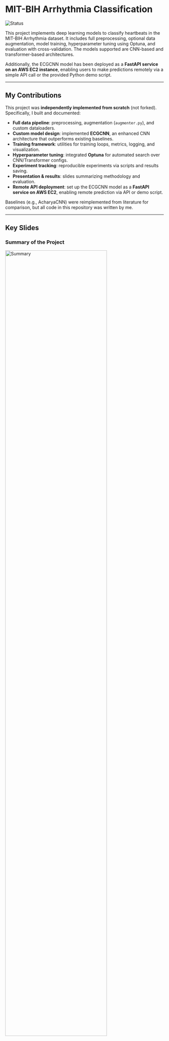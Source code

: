 # MIT-BIH Arrhythmia Classification 
![Status](https://img.shields.io/badge/Built%20from-Scratch-brightgreen)

This project implements deep learning models to classify heartbeats in the MIT-BIH Arrhythmia dataset. It includes full preprocessing, optional data augmentation, model training, hyperparameter tuning using Optuna, and evaluation with cross-validation. The models supported are CNN-based and transformer-based architectures.

Additionally, the ECGCNN model has been deployed as a **FastAPI service on an AWS EC2 instance**, enabling users to make predictions remotely via a simple API call or the provided Python demo script.

---
## My Contributions

This project was **independently implemented from scratch** (not forked).  
Specifically, I built and documented:

- **Full data pipeline**: preprocessing, augmentation (`augmenter.py`), and custom dataloaders.  
- **Custom model design**: implemented **ECGCNN**, an enhanced CNN architecture that outperforms existing baselines.  
- **Training framework**: utilities for training loops, metrics, logging, and visualization.  
- **Hyperparameter tuning**: integrated **Optuna** for automated search over CNN/Transformer configs.  
- **Experiment tracking**: reproducible experiments via scripts and results saving.  
- **Presentation & results**: slides summarizing methodology and evaluation.
- **Remote API deployment**: set up the ECGCNN model as a **FastAPI service on AWS EC2**, enabling remote prediction via API or demo script.

Baselines (e.g., AcharyaCNN) were reimplemented from literature for comparison, but all code in this repository was written by me.

---
## Key Slides

### Summary of the Project
<img src="slides/slide_2.png" alt="Summary" width="80%">

### Project Flow Chart
<img src="slides/slide_3.png" alt="Flow Chart" width="80%">

### Fine-Tuned Model Results
<img src="slides/slide_10.png" alt="Fine-Tuned Model" width="80%">

### Remote API Deployment on AWS EC2
<img src="slides/slide_12.png" alt="Deployment" width="80%">

###  Full Presentation
You can view all 12 slides here: [Google Slides link](https://docs.google.com/presentation/d/1-wcSTJ1W-nOafntYNnrFyszWSPdyJ72lb4nRjgDH5Lk/edit?usp=sharing)

---

## Project Structure

```
├── mitbih/                        # Core package for dataset, models, and training
│   ├── data/                      # Data preprocessing and augmentation
│   │   └── augmenter.py           # Data augmentation methods
│   │   └── dataloader.py          # Data loader for the project
│   │   └── preprocessing.py       # Preprocessing and beat extraction
│   ├── models/                    # Model architectures
│   │   └── model_definitions.py   # CNN and Transformer models
│   ├── training/                  # Training and evaluation logic
│   │   └── train_utils.py         # Training utilities and loss functions 
│   │   └── optuna_utils.py        # Hyperparameter tuning with Optuna
│   │   └── metrics.py             # Evaluation metrics and visualization tools
│   ├── utils/                     # Configuration and helper functions
│   │   └── config.py              # Hyperparameters, dataset paths, and constants
│   │   └── utils.py               # General utilities (seed setting, exports)
├── api/                           # FastAPI service and test scripts
│   └── app.py                     # FastAPI application
│   └── test_api.py                # API testing scripts
├── scripts/                       # Standalone scripts for experiments and runs
│   └── main.py                    # Main training and evaluation pipeline
│   └── predict.py                 # Predict new ECG beats
│   └── run_demo.py                # Demo: save sample beats, predict, and plot
│   └── api_demo.py                # Demo: call remote API for predictions
├── experiments/                   # Specialized experiments
│   └── check_augmentation.py      # Visualize heartbeats before and after data augmentation
├── results/                       # Trained models, evaluation outputs, and figures
│   └── temp/                      # Model checkpoints, Optuna results, and preprocessed datasets (.npz not tracked)
│   └── figures/                   # Plots and visualizations of model performance
├── notebooks/                     # Jupyter notebooks for exploratory analysis
│   └── notebook.ipynb             # Exploratory data analysis (no augmentation / no k-fold cross-validation)
├── README.md                      # Project documentation
```

---
## Early Exploratory Work

Before implementing augmentation and k-fold cross-validation in the modularized `.py` scripts,  
I carried out initial experiments in a Jupyter Notebook:  
- Basic preprocessing (filtering, normalization, DataLoader setup)  
- First model prototypes (AcharyaCNN, ECGCNN, LSTM, iTransformer)  
- Training and evaluation without augmentation or k-fold  
- Confusion matrices, per-class performance visualizations  

You can find the notebook here: [`notebook.ipynb`](notebooks/notebook.ipynb)  

---

##  Models

Implemented:
- AcharyaCNN (baseline model reimplemented from literature (Acharya et al., 2017))
- ECGCNN (*custom enhanced CNN I designed*, which achieved the best performance)
- iTransformer (custom transformer-based model adapted to ECG signals)

Evaluation metrics include:
- Accuracy
- Confusion matrix
- Per-class precision & recall
- Cross-validation (5-fold)

---

##  Training Details

- **Dataset:** MIT-BIH Arrhythmia Dataset (beats segmented into 260-sample windows)
- **Input shape:** `(batch_size, 1, 260)` (single channel ECG beats)
- **Loss Function:** CrossEntropyLoss with optional soft class weighting
- **Optimizer:** Adam
- **Data Augmentation:** Optional random rescaling and jitter on training beats
- **Hyperparameter Tuning:** Optuna with search over learning rate, dropout, weight decay, and class weight smoothing

---

## Results

All processed outputs, trained models, and evaluation figures are stored in the `results/` folder.  

### 1. Model Outputs
- **`results/temp/`** contains:
  - Trained model checkpoints (`.pth` and `.pkl`) for each fold and final retrained model  
  - Hyperparameter tuning results (`.json`) from Optuna  
  - Augmentation comparison results (`augmentation_comparison_results.json`)  
  - Preprocessed datasets (`.npz`) **not tracked on GitHub**  

### 2. Evaluation Figures
- **`results/figures/`** contains visualizations of model performance:
  - `Optuna_ECGCNN_with_aug/` – plots for each fold and final model after hyperparameter tuning  
  - `no_aug/` – metrics and plots for models trained **without augmentation**  
  - `with_aug/` – metrics and plots for models trained **with augmentation**  

- Each folder contains:
  - Training curves (`*_training_curves.png`)  
  - Classification reports (`*_classification_report.txt`)  
  - Confusion matrices (`*_confusion_matrix.png`)  
  - Fold-specific visualizations (fold0…fold5)  

### 3. Notes
- `.npz` files are excluded from GitHub to reduce repository size, but they can be regenerated using preprocessing scripts.  
- Figures and model checkpoints can be used to **replicate evaluation results** without full retraining.  

---
## Results Summary

### Models with Augmentation (5-fold CV median, without fine-tuning)

| Model         | Weighted Accuracy |
|---------------|-----------------|
| AcharyaCNN    | 98.35%          |
| ECGCNN        | 98.87%          |
| iTransformer  | 98.32%          |

> *ECGCNN shows the best performance among base models.*

### ECGCNN with Augmentation (Fine-tuned)

| Model         | Weighted Accuracy |
|---------------|-----------------|
| ECGCNN (fine-tuned) | 99.04%      |

> *Fine-tuning ECGCNN with augmentation further improves performance.*

---

## Usage

### 1. Install dependencies
```bash
pip install -r requirements.txt
```

### 2. Train a model
```bash
python -m scripts.main 
```
### 3. Predict new data
```bash
python -m scripts.predict
```

### 4. Run demo visualization
```bash
python -m scripts.run_demo
```

### 5. Remote API Deployment (AWS EC2)

The ECGCNN model is also deployed as a FastAPI service on AWS EC2.
Public IP: http://18.188.196.254/

#### Check API is running
```bash
curl http://18.188.196.254/
```

- Response:
```json
{"message":"ECGCNN API is running"}
```

#### Predict from CSV
```bash
curl -F "file=@results/temp/demo_beats.csv" http://18.188.196.254/predict_csv
```

- Response:
```json
{"predictions":["N","N","N","V","V","V","S","S","S","Q","Q","Q","F","F","F"]}
```

#### Using Python demo script
```bash
python -m scripts.api_demo
```

- This script will
  - Load sample ECG beats from results/temp/demo_beats.npz
  - Convert them to CSV
  - Send CSV to the remote API for prediction
  - Print the predictions

- Sample output:
```text
[INFO] Saved CSV to results/temp/demo_beats.csv
[INFO] Prediction result: {'predictions': ['N', 'N', 'N', 'V', 'V', 'V', 'S', 'S', 'S', 'Q', 'Q', 'Q', 'F', 'F', 'F']}
```

---

## Hyperparameter Tuning (Optuna)

Search space includes:
- Learning rate (lr)
- Dropout rate (dropout)
- Weight decay (weight_decay)
- Class weight smoothing parameter (class_weight_alpha)
- Number of convolution filters, kernel sizes, fully connected layer sizes, and use of third conv layer for the ECGCNN model

---

## Deployment of ECGCNN on AWS EC2

### Overview:
- Fine-tuned ECGCNN model served via FastAPI on AWS EC2.
- Remote prediction available through API or scripts/api_demo.py.

### Steps:
#### 1.	Setup EC2 instance
- Install Python, virtual environment, dependencies (requirements.txt).

#### 2. Run FastAPI
- Use uvicorn api.app:app --host 0.0.0.0 --port 8000 in background.

#### 3.	Configure Nginx reverse proxy
- Forward public requests to FastAPI, enable port 80 access.

#### 4.	Test API
- curl http://<public_ip>/ → check service status
  - Public IP: 18.188.196.254
- curl -F "file=@results/temp/demo_beats.csv" http://<public_ip>/predict_csv → get predictions
- Or run python -m scripts.api_demo for sample demo.
	
#### 5.	Monitoring & Maintenance
- Check logs (/var/log/nginx/error.log)
- Manage disk space and background processes

#### Notes:
- Free-tier AWS limits may constrain resource usage.
- API allows remote access without local model execution.

---

## References
These works inspired the baseline models and methodology, but all code in this repository was implemented independently by me.
- [MIT-BIH Dataset](https://www.physionet.org/content/mitdb/1.0.0/)
- [Acharya et al., “A deep convolutional neural network model to classify heartbeats”, 2017.](https://www.sciencedirect.com/science/article/abs/pii/S0010482517302810)
- [Optuna: A hyperparameter optimization framework](https://optuna.readthedocs.io/en/stable/)
- ChatGPT  was used to assist with code optimization and documentation.

---
##  Author

- **Hsiu-Hsien (Leo) Lin**
- [hhlin.work@gmail.com](mailto:hhlin.work@gmail.com)
- [GitHub](https://github.com/hsiuhsil)
- [LinkedIn](https://www.linkedin.com/in/hsiuhsil/)
